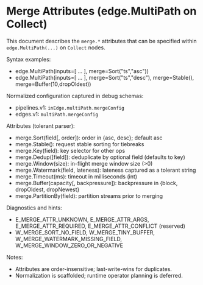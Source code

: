 # Merge Attributes (edge.MultiPath on Collect)

This document describes the `merge.*` attributes that can be specified within
`edge.MultiPath(...)` on `Collect` nodes.

Syntax examples:

- edge.MultiPath(inputs=[ ... ], merge=Sort("ts","asc"))
- edge.MultiPath(inputs=[ ... ], merge=Sort("ts","desc"), merge=Stable(), merge=Buffer(10,dropOldest))

Normalized configuration captured in debug schemas:

- pipelines.v1: `inEdge.multiPath.mergeConfig`
- edges.v1: `multiPath.mergeConfig`

Attributes (tolerant parser):

- merge.Sort(field[, order]): order in {asc, desc}; default asc
- merge.Stable(): request stable sorting for tiebreaks
- merge.Key(field): key selector for other ops
- merge.Dedup([field]): deduplicate by optional field (defaults to key)
- merge.Window(size): in-flight merge window size (>0)
- merge.Watermark(field, lateness): lateness captured as a tolerant string
- merge.Timeout(ms): timeout in milliseconds (int)
- merge.Buffer(capacity[, backpressure]): backpressure in {block, dropOldest, dropNewest}
- merge.PartitionBy(field): partition streams prior to merging

Diagnostics and hints:

- E_MERGE_ATTR_UNKNOWN, E_MERGE_ATTR_ARGS, E_MERGE_ATTR_REQUIRED, E_MERGE_ATTR_CONFLICT (reserved)
- W_MERGE_SORT_NO_FIELD, W_MERGE_TINY_BUFFER, W_MERGE_WATERMARK_MISSING_FIELD, W_MERGE_WINDOW_ZERO_OR_NEGATIVE

Notes:

- Attributes are order-insensitive; last-write-wins for duplicates.
- Normalization is scaffolded; runtime operator planning is deferred.

